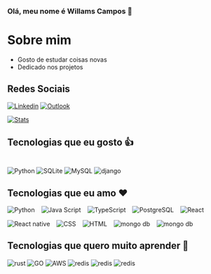 ### Olá, meu nome é Willams Campos 👋

# Sobre mim

- Gosto de estudar coisas novas
- Dedicado nos projetos

## Redes Sociais

[![Linkedin](https://img.shields.io/badge/LinkedIn-0077B5?style=for-the-badge&logo=linkedin&logoColor=white)](https://www.linkedin.com/in/willams-campos-05aaa11bb/) [![Outlook](https://img.shields.io/badge/email-0077B5?style=for-the-badge&logo=microsoft&logoColor=white)](mailto:willamscampos@outlook.com)

<div style="display: flex; gap: 10px;">
    <a href="#">
        <img src="https://github-readme-stats.vercel.app/api/top-langs/?username=waccampos&theme=dark" alt="Stats">
    </a>
    
</div>

## Tecnologias que eu gosto :thumbsup:

<div style="display: inline_block;gap:5px"><br/>
    <img align="center" alt="Python" src="https://img.shields.io/badge/Python-F7DF1E?style=for-the-badge&logo=python&logoColor=black">
    <img align="center" alt="SQLite" src="https://img.shields.io/badge/SQLite-07405E?style=for-the-badge&logo=sqlite&logoColor=white">
    <img align="center" alt="MySQL" src="https://img.shields.io/badge/MySQL-00000F?style=for-the-badge&logo=mysql&logoColor=white">
    <img align="center" alt="django" src="https://img.shields.io/badge/django-000000?style=for-the-badge&logo=django&logoColor=white">
</div>

## Tecnologias que eu amo :heart:

<div style="display: flex;flex-wrap:wrap;gap:15px">
    <img align="center" alt="Python" src="https://img.shields.io/badge/Java-ca0000?style=for-the-badge&logo=oracle&logoColor=white">
    <img align="center" alt="Java Script" src="https://img.shields.io/badge/JavaScript-F7DF1E?style=for-the-badge&logo=javascript&logoColor=black">
    <img align="center" alt="TypeScript" src="https://img.shields.io/badge/TypeScript-316192?style=for-the-badge&logo=TypeScript&logoColor=white">
    <img align="center" alt="PostgreSQL" src="https://img.shields.io/badge/PostgreSQL-316192?style=for-the-badge&logo=postgresql&logoColor=white">
    <img align="center" alt="React" src="https://img.shields.io/badge/React-316192?style=for-the-badge&logo=React&logoColor=white">
    <img align="center" alt="React native" src="https://img.shields.io/badge/React native-316192?style=for-the-badge&logo=React&logoColor=white">
    <img align="center" alt="CSS" src="https://img.shields.io/badge/CSS-0080FF?&style=for-the-badge&logo=css3&logoColor=white">
    <img align="center" alt="HTML" src="https://img.shields.io/badge/HTML-ff8200?style=for-the-badge&logo=html5&logoColor=white">
    <img align="center" alt="mongo db" src="https://img.shields.io/badge/mongo db-239120?style=for-the-badge&logo=mongodb&logoColor=white">
    <img align="center" alt="mongo db" src="https://img.shields.io/badge/spring boot-239120?style=for-the-badge&logo=spring&logoColor=white">
</div>

## Tecnologias que quero muito aprender :brain:

<div style="display: inline_block;gap:5px">
    <img align="center" alt="rust" src="https://img.shields.io/badge/rust-F7DF1E?style=for-the-badge&logo=rust&logoColor=black">
    <img align="center" alt="GO" src="https://img.shields.io/badge/go-316192?style=for-the-badge&logo=go&logoColor=white">
    <img align="center" alt="AWS" src="https://img.shields.io/badge/aws-316192?style=for-the-badge&logo=amazon&logoColor=white">
    <img align="center" alt="redis" src="https://img.shields.io/badge/redis-FF0000?style=for-the-badge&logo=redis&logoColor=white">
    <img align="center" alt="redis" src="https://img.shields.io/badge/graph QL-FF00FF?style=for-the-badge&logo=graphql&logoColor=white">
    <img align="center" alt="redis" src="https://img.shields.io/badge/nest-FF0000?style=for-the-badge&logo=nestjs&logoColor=white">
</div>
